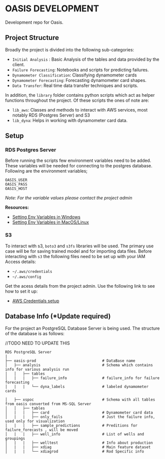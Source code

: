 # OASIS DEVELOPMENT

Development repo for Oasis. 

## Project Structure

Broadly the project is divided into the following sub-categories:

- `Initial Analysis` : Basic Analysis of the tables and data provided by the client.
- `Failure Forecasting`: Notebooks and scripts for predicting failures.
- `Dynamometer Classification`: Classifying dynamometer cards
- `Dynamometer Forecasting`: Forecasting dynamometer card shapes.
- `Data Transfer`: Real time data transfer techniques and scripts.


In addition, the `library` folder contains python scripts which act as helper functions throughout the project. 
Of these scripts the ones of note are:
- `lib_aws`: Classes and methods to interact with AWS services, most notably RDS (Postgres Server) and S3
- `lib_dyna`: Helps in working with dynamometer card data.


## Setup

### RDS Postgres Server

Before running the scripts few environment variables need to be added. These variables will be needed for 
connecting to the postgres database. Following are the environment variables;

```
OASIS_USER
OASIS_PASS
OASIS_HOST
```
 
*Note: For the variable values please contact the project admin*

**Resources:**
- [Setting Env Variables in Windows](https://www.youtube.com/watch?v=IolxqkL7cD8&list=LLLuzKtlkPVRLC83uTqb8suw&index=2&t=219s)
- [Setting Env Variables in MacOS/Linux](https://www.youtube.com/watch?v=5iWhQWVXosU) 


### S3

To interact with s3, `boto3` and `s3fs` libraries will be used. 
The primary use case will be for saving trained model and for importing data files. 
Before interacting with `s3` the following files need to be set up with your IAM Access details:
- `~/.aws/credentials`
- `~/.aws/config`

Get the acess details from the project admin. Use the following link to see how to set it up: 
- [AWS Credentials setup](https://docs.aws.amazon.com/cli/latest/userguide/cli-configure-files.html)


## Database Info  (*Update required)

For the project an PostgreSQL Database Server is being used. The structure of the database is as follows:

//TODO NEED TO UPDATE THIS
```
RDS PostgreSQL Server
|                                                
├── oasis-prod                              # DataBase name
│   ├── analysis                            # Schema which contains info for various analysis run
│   │   ├── tables                          
│   |   |   ├── failure_info                # failure_info for failure forecasting
│   |   |   └── dyna_labels                 # labeled dynamometer cards

│   ├── xspoc                               # Schema with all tables from oasis converted from MS-SQL Server
│   │   ├── tables                          
│   |   |   ├── card                        # Dynamometer card data
│   |   |   ├── only_fails                  # Just the failure info, used only for visualization
│   |   |   ├── sample_predictions          # Preditions for failure_forecasts , will be moved
│   |   |   ├── well_info                   # List of wells and groupings                       
│   |   |   ├── welltest                    # Info about production                       
│   |   |   ├── xdiag                       # Main feature dataset                       
│   |   |   └── xdiagrod                    # Rod Specific info


```